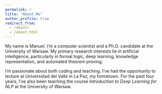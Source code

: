 ```yaml
---
permalink: /
title: "About Me"
author_profile: true
redirect_from: 
  - /about/
  - /about.html
---
```


My name is Manuel. I’m a computer scientist and a Ph.D. candidate at the University of Warsaw. My primary research interests lie in artificial intelligence, particularly in formal logic, deep learning, knowledge representation, and automated theorem proving.

I’m passionate about both coding and teaching. I’ve had the opportunity to lecture at Universidad del Valle in La Paz, my hometown. For the past four years, I’ve also been teaching the course *Introduction to Deep Learning for NLP* at the University of Warsaw.
